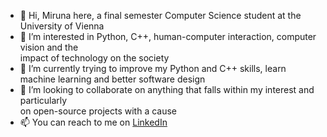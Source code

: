 - 👋 Hi, Miruna here, a final semester Computer Science student at the University of Vienna
- 👀 I’m interested in Python, C++, human-computer interaction, computer vision and the  
      impact of technology on the society
- 🌱 I’m currently trying to improve my Python and C++ skills, learn machine learning and better software design
- 💞️ I’m looking to collaborate on anything that falls within my interest and particularly  
      on open-source projects with a cause
- 📫 You can reach to me on [LinkedIn](https://www.linkedin.com/in/miruna-diana-jarda-25abb81b9/)

<!---
mirrdj/mirrdj is a ✨ special ✨ repository because its `README.md` (this file) appears on your GitHub profile.
You can click the Preview link to take a look at your changes.
--->
